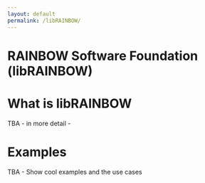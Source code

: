 ```yaml
---
layout: default
permalink: /libRAINBOW/ 
---
```

# RAINBOW Software Foundation (libRAINBOW) 
<!-- [Installation Guide](/installation_guide/){: .btn } -->

# What is libRAINBOW
TBA - in more detail -
# Examples
TBA - Show cool examples and the use cases
